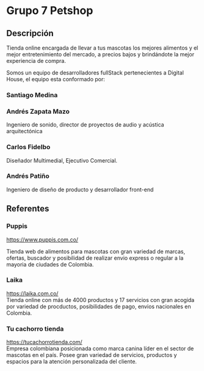 # Grupo 7 Petshop

## Descripción

Tienda online encargada de llevar a tus mascotas los mejores alimentos y el mejor entretenimiento del mercado, a precios bajos y brindándote la mejor experiencia de compra.

Somos un equipo de desarrolladores fullStack pertenecientes a Digital House, el equipo esta conformado por:

### Santiago Medina

### Andrés Zapata Mazo <br />

Ingeniero de sonido, director de proyectos de audio y acústica arquitectónica

### Carlos Fidelbo
Diseñador Multimedial, Ejecutivo Comercial.

### Andrés Patiño <br />

Ingeniero de diseño de producto y desarrollador front-end

## Referentes

### Puppis<br />

https://www.puppis.com.co/ <br />

Tienda web de alimentos para mascotas con gran variedad de marcas, ofertas, buscador y posibilidad de realizar envio express o regular a la mayoria de ciudades de Colombia.

### Laika<br />

https://laika.com.co/ <br />
Tienda online con más de 4000 productos y 17 servicios con gran acogida por variedad de procductos, posibilidades de pago, envios nacionales en Colombia.

### Tu cachorro tienda<br />

https://tucachorrotienda.com/ <br />
Empresa colombiana posicionada como marca canina líder en el sector de mascotas en el país. Posee gran variedad de servicios, productos y espacios para la atención personalizada del cliente.
